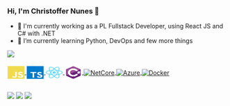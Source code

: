 ### Hi, I'm Christoffer Nunes 👋


- 🔭 I'm currently working as a PL Fullstack Developer, using React JS and C# with .NET
- 🌱 I’m currently learning Python, DevOps and few more things

<div align="left">
  <a href="https://github.com/nik0l4iw">
  <img height="180em" src="https://github-readme-stats.vercel.app/api?username=nik0l4iw&show_icons=true&theme=tokyonight&include_all_commits=true&count_private=true"/>
</div>
  
<div style="display: inline_block"><br>
  <img align="center" alt="Js" height="30" width="40" src="https://raw.githubusercontent.com/devicons/devicon/master/icons/javascript/javascript-plain.svg">
  <img align="center" alt="Ts" height="30" width="40" src="https://raw.githubusercontent.com/devicons/devicon/master/icons/typescript/typescript-plain.svg">
  <img align="center" alt="React" height="30" width="40" src="https://raw.githubusercontent.com/devicons/devicon/master/icons/react/react-original.svg">
  <img align="center" alt="Csharp" height="30" width="40" src="https://raw.githubusercontent.com/devicons/devicon/master/icons/csharp/csharp-original.svg">
  <img align="center" alt="NetCore" height="30" width="40" src="https://cdn.jsdelivr.net/gh/devicons/devicon/icons/dotnetcore/dotnetcore-original.svg" />
  <img  align="center" alt="Azure" height="30" width="40" src="https://cdn.jsdelivr.net/gh/devicons/devicon/icons/azure/azure-original-wordmark.svg" />
  <img  align="center" alt="Docker" color="white" height="30" width="40"  src="https://cdn.jsdelivr.net/gh/devicons/devicon/icons/docker/docker-original.svg" />

</div>
  
  ##
  
  <div> 
  <a href="https://instagram.com/christoffer.nunes" target="_blank"><img src="https://img.shields.io/badge/-Instagram-%23E4405F?style=for-the-badge&logo=instagram&logoColor=white" target="_blank"></a>
  <a href = "mailto:chris19922010@hotmail.com"><img src="https://img.shields.io/badge/Microsoft_Outlook-0078D4?style=for-the-badge&logo=microsoft-outlook&logoColor=white" target="_blank"></a>
  <a href="https://www.linkedin.com/in/christoffer-da-silva-nunes-55ab70171/" target="_blank"><img src="https://img.shields.io/badge/-LinkedIn-%230077B5?style=for-the-badge&logo=linkedin&logoColor=white" target="_blank"></a>
  </div>
